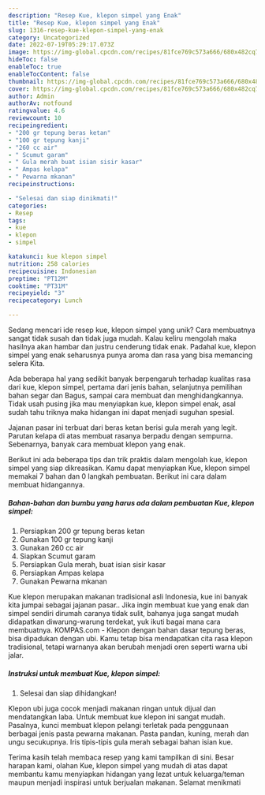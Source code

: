 ```yaml
---
description: "Resep Kue, klepon simpel yang Enak"
title: "Resep Kue, klepon simpel yang Enak"
slug: 1316-resep-kue-klepon-simpel-yang-enak
category: Uncategorized
date: 2022-07-19T05:29:17.073Z
image: https://img-global.cpcdn.com/recipes/81fce769c573a666/680x482cq70/kue-klepon-simpel-foto-resep-utama.jpg
hideToc: false
enableToc: true
enableTocContent: false
thumbnail: https://img-global.cpcdn.com/recipes/81fce769c573a666/680x482cq70/kue-klepon-simpel-foto-resep-utama.jpg
cover: https://img-global.cpcdn.com/recipes/81fce769c573a666/680x482cq70/kue-klepon-simpel-foto-resep-utama.jpg
author: Admin
authorAv: notfound
ratingvalue: 4.6
reviewcount: 10
recipeingredient:
- "200 gr tepung beras ketan"
- "100 gr tepung kanji"
- "260 cc air"
- " Scumut garam"
- " Gula merah buat isian sisir kasar"
- " Ampas kelapa"
- " Pewarna mkanan"
recipeinstructions:

- "Selesai dan siap dinikmati!"
categories:
- Resep
tags:
- kue
- klepon
- simpel

katakunci: kue klepon simpel 
nutrition: 258 calories
recipecuisine: Indonesian
preptime: "PT12M"
cooktime: "PT31M"
recipeyield: "3"
recipecategory: Lunch

---
```





Sedang mencari ide resep kue, klepon simpel yang unik? Cara membuatnya sangat tidak susah dan tidak juga mudah. Kalau keliru mengolah maka hasilnya akan hambar dan justru cenderung tidak enak. Padahal kue, klepon simpel yang enak seharusnya punya aroma dan rasa yang bisa memancing selera Kita.





Ada beberapa hal yang sedikit banyak berpengaruh terhadap kualitas rasa dari kue, klepon simpel, pertama dari jenis bahan, selanjutnya pemilihan bahan segar dan Bagus, sampai cara membuat dan menghidangkannya. Tidak usah pusing jika mau menyiapkan kue, klepon simpel enak,      asal sudah tahu triknya maka hidangan ini dapat menjadi suguhan spesial.














Jajanan pasar ini terbuat dari beras ketan berisi gula merah yang legit. Parutan kelapa di atas membuat rasanya berpadu dengan sempurna. Sebenarnya, banyak cara membuat klepon yang enak.






Berikut ini ada beberapa tips dan trik praktis dalam mengolah kue, klepon simpel yang siap dikreasikan. Kamu dapat menyiapkan Kue, klepon simpel memakai 7 bahan dan 0 langkah pembuatan. Berikut ini cara dalam membuat hidangannya.

<!--inarticleads1-->

##### Bahan-bahan dan bumbu yang harus ada dalam pembuatan Kue, klepon simpel:

1. Persiapkan 200 gr tepung beras ketan
1. Gunakan 100 gr tepung kanji
1. Gunakan 260 cc air
1. Siapkan  Scumut garam
1. Persiapkan  Gula merah, buat isian sisir kasar
1. Persiapkan  Ampas kelapa
1. Gunakan  Pewarna mkanan


Kue klepon merupakan makanan tradisional asli Indonesia, kue ini banyak kita jumpai sebagai jajanan pasar.. Jika ingin membuat kue yang enak dan simpel sendiri dirumah caranya tidak sulit, bahanya juga sangat mudah didapatkan diwarung-warung terdekat, yuk ikuti bagai mana cara membuatnya. KOMPAS.com - Klepon dengan bahan dasar tepung beras, bisa dipadukan dengan ubi. Kamu tetap bisa mendapatkan cita rasa klepon tradisional, tetapi warnanya akan berubah menjadi oren seperti warna ubi jalar. 

<!--inarticleads2-->

##### Instruksi untuk membuat Kue, klepon simpel:


1. Selesai dan siap dihidangkan!

Klepon ubi juga cocok menjadi makanan ringan untuk dijual dan mendatangkan laba. Untuk membuat kue klepon ini sangat mudah. Pasalnya, kunci membuat klepon pelangi terletak pada penggunaan berbagai jenis pasta pewarna makanan. Pasta pandan, kuning, merah dan ungu secukupnya. Iris tipis-tipis gula merah sebagai bahan isian kue. 

Terima kasih telah membaca resep yang kami tampilkan di sini. Besar harapan kami, olahan Kue, klepon simpel yang mudah di atas dapat membantu kamu menyiapkan hidangan yang lezat untuk keluarga/teman maupun menjadi inspirasi untuk berjualan makanan. Selamat menikmati
